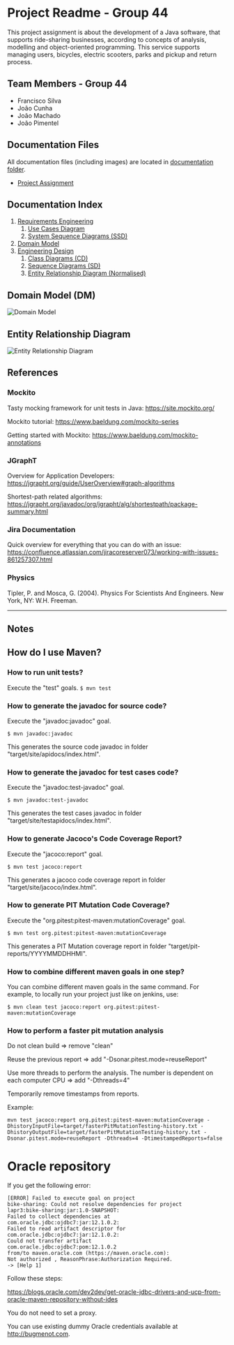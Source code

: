 # Project Readme - Group 44 #

This project assignment is about the development of a Java software, that supports ride-sharing businesses, according to concepts of analysis, modelling and object-oriented programming. This service supports managing users, bicycles, electric scooters, parks and pickup and return process.

## Team Members - Group 44 ##

* Francisco Silva
* João Cunha
* João Machado
* João Pimentel

## Documentation Files ##

All documentation files (including images) are located in [documentation folder](./documentation/).
- [Project Assignment](documentation/Assignment.md)

## Documentation Index ##

1. [Requirements Engineering](./documentation/Requirements.md)
    1. [Use Cases Diagram](./documentation/DUC.png)
    2. [System Sequence Diagrams (SSD)](./documentation/Requirements.md)
2. [Domain Model](./documentation/DM_v2.png)
3. [Engineering Design](./documentation/OODesign.md)
    1. [Class Diagrams (CD)](./documentation/ClassDiagrams.md)
    2. [Sequence Diagrams (SD)](./documentation/SequenceDiagrams.md)
    3. [Entity Relationship Diagram (Normalised)](./documentation/ERD.png)


## Domain Model (DM) ##

![Domain Model](./documentation/DM_v2.png)

## Entity Relationship Diagram ##

![Entity Relationship Diagram](./documentation/ERD.png)

## References ##

### Mockito ###

Tasty mocking framework for unit tests in Java: https://site.mockito.org/

Mockito tutorial: https://www.baeldung.com/mockito-series

Getting started with Mockito: https://www.baeldung.com/mockito-annotations

### JGraphT ###

Overview for Application Developers: https://jgrapht.org/guide/UserOverview#graph-algorithms

Shortest-path related algorithms: https://jgrapht.org/javadoc/org/jgrapht/alg/shortestpath/package-summary.html

### Jira Documentation ###

Quick overview for everything that you can do with an issue: https://confluence.atlassian.com/jiracoreserver073/working-with-issues-861257307.html

### Physics ###

Tipler, P. and Mosca, G. (2004). Physics For Scientists And Engineers. New York, NY: W.H. Freeman.

-----------------------

## Notes ##

## How do I use Maven? ##

### How to run unit tests? ###

Execute the "test" goals.
`$ mvn test`

### How to generate the javadoc for source code? ###

Execute the "javadoc:javadoc" goal.

`$ mvn javadoc:javadoc`

This generates the source code javadoc in folder "target/site/apidocs/index.html".

### How to generate the javadoc for test cases code? ###

Execute the "javadoc:test-javadoc" goal.

`$ mvn javadoc:test-javadoc`

This generates the test cases javadoc in folder "target/site/testapidocs/index.html".

### How to generate Jacoco's Code Coverage Report? ###

Execute the "jacoco:report" goal.

`$ mvn test jacoco:report`

This generates a jacoco code coverage report in folder "target/site/jacoco/index.html".

### How to generate PIT Mutation Code Coverage? ###

Execute the "org.pitest:pitest-maven:mutationCoverage" goal.

`$ mvn test org.pitest:pitest-maven:mutationCoverage`

This generates a PIT Mutation coverage report in folder "target/pit-reports/YYYYMMDDHHMI".

### How to combine different maven goals in one step? ###

You can combine different maven goals in the same command. For example, to locally run your project just like on jenkins, use:

`$ mvn clean test jacoco:report org.pitest:pitest-maven:mutationCoverage`

### How to perform a faster pit mutation analysis ###

Do not clean build => remove "clean"

Reuse the previous report => add "-Dsonar.pitest.mode=reuseReport"

Use more threads to perform the analysis. The number is dependent on each computer CPU => add "-Dthreads=4"

Temporarily remove timestamps from reports.

Example:

`mvn test jacoco:report org.pitest:pitest-maven:mutationCoverage -DhistoryInputFile=target/fasterPitMutationTesting-history.txt -DhistoryOutputFile=target/fasterPitMutationTesting-history.txt -Dsonar.pitest.mode=reuseReport -Dthreads=4 -DtimestampedReports=false`

# Oracle repository #

If you get the following error:

```
[ERROR] Failed to execute goal on project 
bike-sharing: Could not resolve dependencies for project 
lapr3:bike-sharing:jar:1.0-SNAPSHOT: 
Failed to collect dependencies at 
com.oracle.jdbc:ojdbc7:jar:12.1.0.2: 
Failed to read artifact descriptor for 
com.oracle.jdbc:ojdbc7:jar:12.1.0.2: 
Could not transfer artifact 
com.oracle.jdbc:ojdbc7:pom:12.1.0.2 
from/to maven.oracle.com (https://maven.oracle.com): 
Not authorized , ReasonPhrase:Authorization Required. 
-> [Help 1]
```

Follow these steps:

https://blogs.oracle.com/dev2dev/get-oracle-jdbc-drivers-and-ucp-from-oracle-maven-repository-without-ides

You do not need to set a proxy.

You can use existing dummy Oracle credentials available at http://bugmenot.com.
